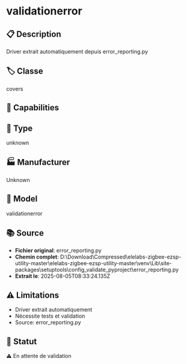 # validationerror

## 📋 Description
Driver extrait automatiquement depuis error_reporting.py

## 🏷️ Classe
covers

## 🔧 Capabilities


## 📡 Type
unknown

## 🏭 Manufacturer
Unknown

## 📱 Model
validationerror

## 📚 Source
- **Fichier original**: error_reporting.py
- **Chemin complet**: D:\Download\Compressed\elelabs-zigbee-ezsp-utility-master\elelabs-zigbee-ezsp-utility-master\venv\Lib\site-packages\setuptools\config\_validate_pyproject\error_reporting.py
- **Extrait le**: 2025-08-05T08:33:24.135Z

## ⚠️ Limitations
- Driver extrait automatiquement
- Nécessite tests et validation
- Source: error_reporting.py

## 🚀 Statut
⚠️ En attente de validation
